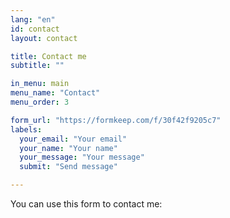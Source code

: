 ```yaml
---
lang: "en"
id: contact
layout: contact

title: Contact me
subtitle: ""

in_menu: main
menu_name: "Contact"
menu_order: 3

form_url: "https://formkeep.com/f/30f42f9205c7"
labels:
  your_email: "Your email"
  your_name: "Your name"
  your_message: "Your message"
  submit: "Send message"

---
```


You can use this form to contact me:
